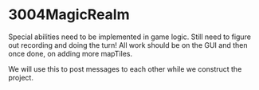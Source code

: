 # 3004MagicRealm

Special abilities need to be implemented in game logic.
Still need to figure out recording and doing the turn!
All work should be on the GUI and then once done, on adding more mapTiles.

We will use this to post messages to each other while we construct the project.
